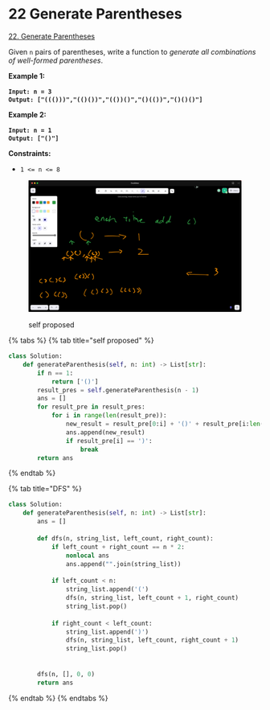 # 22 Generate Parentheses

[22. Generate Parentheses](https://leetcode.com/problems/generate-parentheses/)

Given `n` pairs of parentheses, write a function to _generate all combinations of well-formed parentheses_.

&#x20;

**Example 1:**

<pre><code><strong>Input: n = 3
</strong><strong>Output: ["((()))","(()())","(())()","()(())","()()()"]
</strong></code></pre>

**Example 2:**

<pre><code><strong>Input: n = 1
</strong><strong>Output: ["()"]
</strong></code></pre>

&#x20;

**Constraints:**

* `1 <= n <= 8`



<figure><img src="../.gitbook/assets/image.png" alt=""><figcaption><p>self proposed</p></figcaption></figure>

{% tabs %}
{% tab title="self proposed" %}
```python
class Solution:
    def generateParenthesis(self, n: int) -> List[str]:
        if n == 1:
            return ['()']
        result_pres = self.generateParenthesis(n - 1)
        ans = []
        for result_pre in result_pres:
            for i in range(len(result_pre)):
                new_result = result_pre[0:i] + '()' + result_pre[i:len(result_pre)]
                ans.append(new_result)
                if result_pre[i] == ')':
                    break
        return ans
```
{% endtab %}

{% tab title="DFS" %}
```python
class Solution:
    def generateParenthesis(self, n: int) -> List[str]:
        ans = []

        def dfs(n, string_list, left_count, right_count):
            if left_count + right_count == n * 2:
                nonlocal ans
                ans.append("".join(string_list))
            
            if left_count < n:
                string_list.append('(')
                dfs(n, string_list, left_count + 1, right_count)
                string_list.pop()

            if right_count < left_count:
                string_list.append(')')
                dfs(n, string_list, left_count, right_count + 1)
                string_list.pop()

            
        dfs(n, [], 0, 0)
        return ans
```
{% endtab %}
{% endtabs %}

